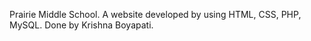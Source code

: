 Prairie Middle School.
A website developed by using HTML, CSS, PHP, MySQL. Done by Krishna Boyapati.
